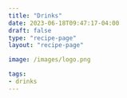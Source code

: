 ```yaml
---
title: "Drinks"
date: 2023-06-18T09:47:17-04:00
draft: false
type: "recipe-page"
layout: "recipe-page"

image: /images/logo.png

tags:
- drinks
---
```


